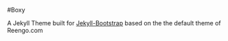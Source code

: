 #Boxy

A Jekyll Theme built for [Jekyll-Bootstrap](http://jekyllbootstrap.com) based on the the default theme of Reengo.com 
